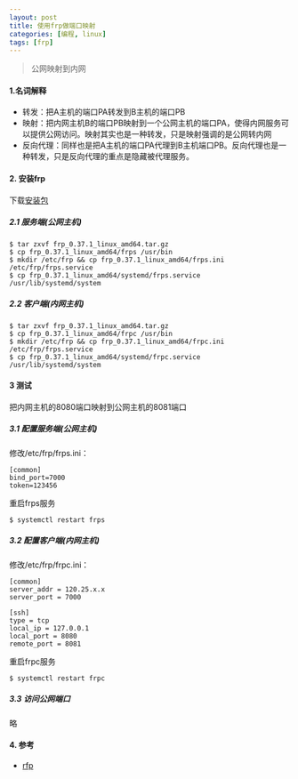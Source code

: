 ```yaml
---
layout: post
title: 使用frp做端口映射
categories: [编程, linux]
tags: [frp]
---
```


> 公网映射到内网

#### 1.名词解释

* 转发：把A主机的端口PA转发到B主机的端口PB
* 映射：把内网主机B的端口PB映射到一个公网主机的端口PA，使得内网服务可以提供公网访问。映射其实也是一种转发，只是映射强调的是公网转内网
* 反向代理：同样也是把A主机的端口PA代理到B主机端口PB。反向代理也是一种转发，只是反向代理的重点是隐藏被代理服务。

#### 2. 安装frp
下载[安装包](https://github.com/fatedier/frp)

##### 2.1 服务端(公网主机)
```
$ tar zxvf frp_0.37.1_linux_amd64.tar.gz
$ cp frp_0.37.1_linux_amd64/frps /usr/bin
$ mkdir /etc/frp && cp frp_0.37.1_linux_amd64/frps.ini /etc/frp/frps.service
$ cp frp_0.37.1_linux_amd64/systemd/frps.service /usr/lib/systemd/system
```

##### 2.2 客户端(内网主机)
```
$ tar zxvf frp_0.37.1_linux_amd64.tar.gz
$ cp frp_0.37.1_linux_amd64/frpc /usr/bin
$ mkdir /etc/frp && cp frp_0.37.1_linux_amd64/frpc.ini /etc/frp/frps.service
$ cp frp_0.37.1_linux_amd64/systemd/frpc.service /usr/lib/systemd/system
```

#### 3 测试

把内网主机的8080端口映射到公网主机的8081端口

##### 3.1 配置服务端(公网主机)

修改/etc/frp/frps.ini：

```
[common]
bind_port=7000
token=123456
```

重启frps服务

```
$ systemctl restart frps
```

##### 3.2 配置客户端(内网主机)

修改/etc/frp/frpc.ini：

```
[common]
server_addr = 120.25.x.x
server_port = 7000

[ssh]
type = tcp
local_ip = 127.0.0.1
local_port = 8080
remote_port = 8081
```

重启frpc服务

```
$ systemctl restart frpc
```

##### 3.3 访问公网端口

略

#### 4. 参考

* [rfp](https://github.com/fatedier/frp)